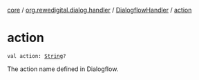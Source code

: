 [core](../../index.md) / [org.rewedigital.dialog.handler](../index.md) / [DialogflowHandler](index.md) / [action](./action.md)

# action

`val action: `[`String`](https://kotlinlang.org/api/latest/jvm/stdlib/kotlin/-string/index.html)`?`

The action name defined in Dialogflow.


